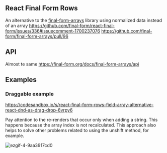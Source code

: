 ## React Final Form Rows
An alternative to the [final-form-arrays](https://github.com/final-form/final-form-arrays) library using normalized data instead of an array
https://github.com/final-form/react-final-form/issues/336#issuecomment-1700237076
https://github.com/final-form/final-form-arrays/pull/96

## API
Almost te same https://final-form.org/docs/final-form-arrays/api

## Examples

### Draggable example
https://codesandbox.io/s/react-final-form-rows-field-array-alternative-react-dnd-as-drag-drop-6vrpy6

Pay attention to the re-renders that occur only when adding a string. This happens because the array index is not recalculated. This approach also helps to solve other problems related to using the unshift method, for example.

![ezgif-4-9aa3917cd0](https://github.com/makhnatkin/react-final-form-rows/assets/1963954/e62df33c-f73f-46b3-a827-376d59168dc7)

